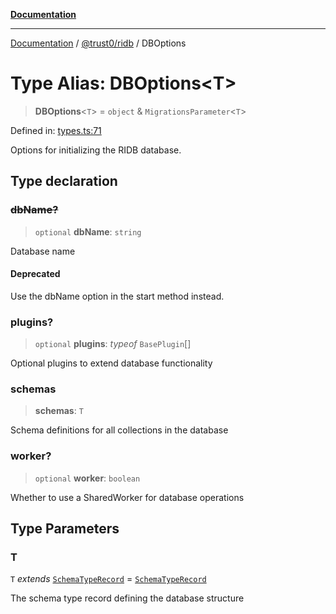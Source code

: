 [**Documentation**](../../../README.md)

***

[Documentation](../../../packages.md) / [@trust0/ridb](../README.md) / DBOptions

# Type Alias: DBOptions\<T\>

> **DBOptions**\<`T`\> = `object` & `MigrationsParameter`\<`T`\>

Defined in: [types.ts:71](https://github.com/trust0-project/RIDB/blob/6314f0fef283a2bcbde0f866e1bb25efb84be66f/packages/ridb/src/types.ts#L71)

Options for initializing the RIDB database.

## Type declaration

### ~~dbName?~~

> `optional` **dbName**: `string`

Database name

#### Deprecated

Use the dbName option in the start method instead.

### plugins?

> `optional` **plugins**: *typeof* `BasePlugin`[]

Optional plugins to extend database functionality

### schemas

> **schemas**: `T`

Schema definitions for all collections in the database

### worker?

> `optional` **worker**: `boolean`

Whether to use a SharedWorker for database operations

## Type Parameters

### T

`T` *extends* [`SchemaTypeRecord`](https://github.com/trust0-project/RIDB/docs/@trust0/ridb-core/type-aliases/SchemaTypeRecord.md) = [`SchemaTypeRecord`](https://github.com/trust0-project/RIDB/docs/@trust0/ridb-core/type-aliases/SchemaTypeRecord.md)

The schema type record defining the database structure
